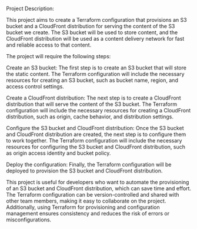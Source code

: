 
Project Description:

This project aims to create a Terraform configuration that provisions an S3 bucket and a CloudFront distribution for serving the content of the S3 bucket we create. The S3 bucket will be used to store content, and the CloudFront distribution will be used as a content delivery network for fast and reliable access to that content.

The project will require the following steps:

Create an S3 bucket: The first step is to create an S3 bucket that will store the static content. The Terraform configuration will include the necessary resources for creating an S3 bucket, such as bucket name, region, and access control settings.

Create a CloudFront distribution: The next step is to create a CloudFront distribution that will serve the content of the S3 bucket. The Terraform configuration will include the necessary resources for creating a CloudFront distribution, such as origin, cache behavior, and distribution settings.

Configure the S3 bucket and CloudFront distribution: Once the S3 bucket and CloudFront distribution are created, the next step is to configure them to work together. The Terraform configuration will include the necessary resources for configuring the S3 bucket and CloudFront distribution, such as origin access identity and bucket policy.

Deploy the configuration: Finally, the Terraform configuration will be deployed to provision the S3 bucket and CloudFront distribution.

This project is useful for developers who want to automate the provisioning of an S3 bucket and CloudFront distribution, which can save time and effort. The Terraform configuration can be version-controlled and shared with other team members, making it easy to collaborate on the project. Additionally, using Terraform for provisioning and configuration management ensures consistency and reduces the risk of errors or misconfigurations.
